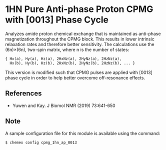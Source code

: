 # 1HN Pure Anti-phase Proton CPMG with [0013] Phase Cycle

Analyzes amide proton chemical exchange that is maintained as anti-phase
magnetization throughout the CPMG block. This results in lower intrinsic
relaxation rates and therefore better sensitivity. The calculations use
the (6n)×(6n), two-spin matrix, where n is the number of states:

    { Hx(a), Hy(a), Hz(a), 2HxNz(a), 2HyNz(a), 2HzNz(a),
      Hx(b), Hy(b), Hz(b), 2HxNz(b), 2HyNz(b), 2HzNz(b), ... }

This version is modified such that CPMG pulses are applied with [0013]
phase cycle in order to help better overcome off-resonance effects.

## References

  - Yuwen and Kay. J Biomol NMR (2019) 73:641-650

## Note

A sample configuration file for this module is available using the command:

    $ chemex config cpmg_1hn_ap_0013

